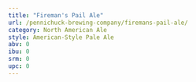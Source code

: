 ```yaml
---
title: "Fireman's Pail Ale"
url: /pennichuck-brewing-company/firemans-pail-ale/
category: North American Ale
style: American-Style Pale Ale
abv: 0
ibu: 0
srm: 0
upc: 0
---
```


